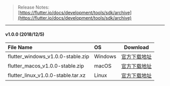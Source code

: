 > Release Notes:  
[https://flutter.io/docs/development/tools/sdk/archive](https://flutter.io/docs/development/tools/sdk/archive)

---

#### v1.0.0 (2018/12/5)

| File Name |   OS    | Download |
| :-------- | :------ | :------: |
| flutter_windows_v1.0.0-stable.zip |  Windows  | [官方下载地址](https://storage.googleapis.com/flutter_infra/releases/stable/windows/flutter_windows_v1.0.0-stable.zip) |
| flutter_macos_v1.0.0-stable.zip |  macOS  | [官方下载地址](https://storage.googleapis.com/flutter_infra/releases/stable/macos/flutter_macos_v1.0.0-stable.zip) |
| flutter_linux_v1.0.0-stable.tar.xz |  Linux  | [官方下载地址](https://storage.googleapis.com/flutter_infra/releases/stable/linux/flutter_linux_v1.0.0-stable.tar.xz) |